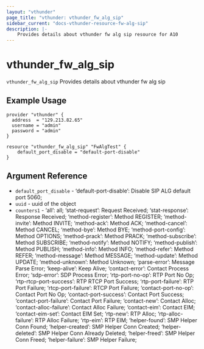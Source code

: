 ```yaml
---
layout: "vthunder"
page_title: "vthunder: vthunder_fw_alg_sip"
sidebar_current: "docs-vthunder-resource-fw-alg-sip"
description: |-
	Provides details about vthunder fw alg sip resource for A10
---
```


# vthunder\_fw\_alg\_sip

`vthunder_fw_alg_sip` Provides details about vthunder fw alg sip
## Example Usage


```hcl
provider "vthunder" {
  address  = "129.213.82.65"
  username = "admin"
  password = "admin"
}

resource "vthunder_fw_alg_sip" "FwAlgTest" {
	default_port_disable = "default-port-disable" 
}
```

## Argument Reference

* `default_port_disable` - ‘default-port-disable’: Disable SIP ALG default port 5060;
* `uuid` - uuid of the object
* `counters1` - ‘all’: all; ‘stat-request’: Request Received; ‘stat-response’: Response Received; ‘method-register’: Method REGISTER; ‘method-invite’: Method INVITE; ‘method-ack’: Method ACK; ‘method-cancel’: Method CANCEL; ‘method-bye’: Method BYE; ‘method-port-config’: Method OPTIONS; ‘method-prack’: Method PRACK; ‘method-subscribe’: Method SUBSCRIBE; ‘method-notify’: Method NOTIFY; ‘method-publish’: Method PUBLISH; ‘method-info’: Method INFO; ‘method-refer’: Method REFER; ‘method-message’: Method MESSAGE; ‘method-update’: Method UPDATE; ‘method-unknown’: Method Unknown; ‘parse-error’: Message Parse Error; ‘keep-alive’: Keep Alive; ‘contact-error’: Contact Process Error; ‘sdp-error’: SDP Process Error; ‘rtp-port-no-op’: RTP Port No Op; ‘rtp-rtcp-port-success’: RTP RTCP Port Success; ‘rtp-port-failure’: RTP Port Failure; ‘rtcp-port-failure’: RTCP Port Failure; ‘contact-port-no-op’: Contact Port No Op; ‘contact-port-success’: Contact Port Success; ‘contact-port-failure’: Contact Port Failure; ‘contact-new’: Contact Alloc; ‘contact-alloc-failure’: Contact Alloc Failure; ‘contact-eim’: Contact EIM; ‘contact-eim-set’: Contact EIM Set; ‘rtp-new’: RTP Alloc; ‘rtp-alloc-failure’: RTP Alloc Failure; ‘rtp-eim’: RTP EIM; ‘helper-found’: SMP Helper Conn Found; ‘helper-created’: SMP Helper Conn Created; ‘helper-deleted’: SMP Helper Conn Already Deleted; ‘helper-freed’: SMP Helper Conn Freed; ‘helper-failure’: SMP Helper Failure;

